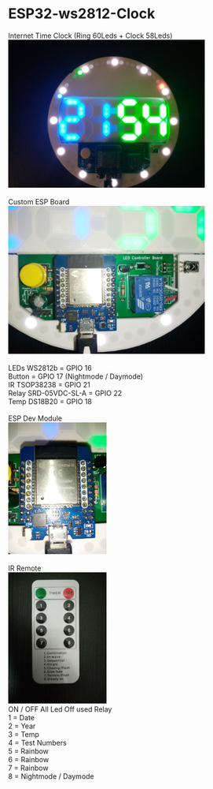 # ESP32-ws2812-Clock<br>
Internet Time Clock (Ring 60Leds + Clock 58Leds)<br>
<img src="/images/ESP32_WS2812b_Uhr.jpg" width="400px"><br>
<br>
Custom ESP Board<br>
<img src="/images/board.jpg" width="400px"><br>
<br>
LEDs WS2812b          = GPIO 16<br>
Button                = GPIO 17 (Nightmode / Daymode)<br>
IR TSOP38238          = GPIO 21<br>
Relay SRD-05VDC-SL-A  = GPIO 22<br>
Temp DS18B20          = GPIO 18<br>
<br>
ESP Dev Module<br>
<img src="/images/ESP32_d1_mini.jpg" width="200px"><br>
<br>
IR Remote<br>
<img src="/images/IR_Remote.jpg" width="200px"><br>
ON / OFF All Led Off used Relay<br>
1 = Date<br>
2 = Year<br>
3 = Temp<br>
4 = Test Numbers<br>
5 = Rainbow <br>
6 = Rainbow<br>
7 = Rainbow<br>
8 = Nightmode / Daymode<br>
